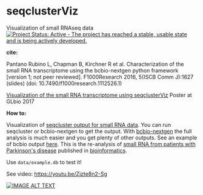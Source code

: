# seqclusterViz

Visualization of small RNAseq data [![Project Status: Active - The project has reached a stable, usable state and is being actively developed.](http://www.repostatus.org/badges/latest/active.svg)](http://www.repostatus.org/#active)

**cite:**

Pantano Rubino L, Chapman B, Kirchner R et al. Characterization of the small RNA transcriptome using the bcbio-nextgen python framework [version 1; not peer reviewed]. F1000Research 2016, 5(ISCB Comm J):1627 (slides) (doi: 10.7490/f1000research.1112526.1)

[Visualization of the small RNA transcriptome using seqclusterViz](https://f1000research.com/posters/6-673) Poster at GLbio 2017

**How to:**

Visualization of [seqcluster output for small RNA data](https://github.com/lpantano/seqcluster). You can run seqcluster or bcbio-nextgen to get the output. With [bcbio-nextgen](https://bcbio-nextgen.readthedocs.io/en/latest/) the full analysis is much easier and you get plenty of other outputs. See an example of bcbio output [here](https://github.com/lpantano/small-RNA-analysis/tree/master/reanalysis_parkinson). This is the re-analysis of [small RNA from patients with Parkinson's disease](https://www.ncbi.nlm.nih.gov/geo/query/acc.cgi?acc=GSE97285) published in [bioinformatics](https://academic.oup.com/bioinformatics/article-lookup/doi/10.1093/bioinformatics/btv632).

Use `data/example.db` to test it!

See video: https://youtu.be/Zjzte8n2-Sg

[![IMAGE ALT TEXT](http://i.makeagif.com/media/7-03-2016/M0GjW2.gif)](https://youtu.be/Zjzte8n2-Sg "Example")

